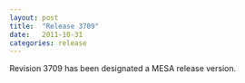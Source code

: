 ```yaml
---
layout: post
title:  "Release 3709"
date:   2011-10-31
categories: release
---
```


Revision 3709 has been designated a MESA release version.
